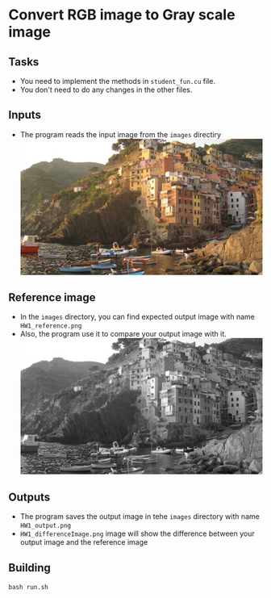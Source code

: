 # Convert RGB image to Gray scale image
## Tasks
- You need to implement the methods in `student_fun.cu` file.
- You don't need to do any changes in the other files.

## Inputs 
- The program reads the input image from the `images` directiry 
![](./images/HW1_input.jpg)

## Reference image 
- In the `images` directory, you can find expected output image with name `HW1_reference.png`
- Also, the program use it to compare your output image with it.
![](./images/HW1_reference.png)

## Outputs 
- The program saves the output image in tehe `images` directory with name `HW1_output.png`
- `HW1_differenceImage.png` image will show the difference between your output image and the reference image

## Building 

```
bash run.sh
```

